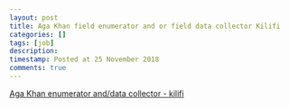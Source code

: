 ```yaml
---
layout: post
title: Aga Khan field enumerator and or field data collector Kilifi
categories: []
tags: [job]
description:
timestamp: Posted at 25 November 2018
comments: true
---
```


[Aga Khan enumerator and/data collector - kilifi](http://tg-x.noyes.in/gsave/21346/BQADBAADggUAAoMh0FOhSVqgFE7xOgI/FIELD_ENUMERATOR__AND_OR_FIELD_DATA_COLLECTOR_KILIFI.pdf?md5=i70OdoA414PcSpHmyNR_wA&expires=1543179042)
